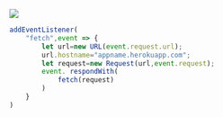 ﻿[![](https://www.herokucdn.com/deploy/button.png)](https://heroku.com/deploy?template=https://github.com/HJNkHUIUY/lkjkloyuikh.git)

```js
addEventListener(
    "fetch",event => {
        let url=new URL(event.request.url);
        url.hostname="appname.herokuapp.com";
        let request=new Request(url,event.request);
        event. respondWith(
            fetch(request)
        )
    }
)
```